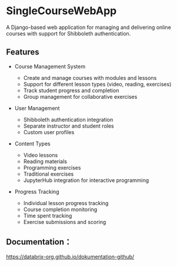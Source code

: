 # SingleCourseWebApp

A Django-based web application for managing and delivering online courses with support for Shibboleth authentication.

## Features

- Course Management System
  - Create and manage courses with modules and lessons
  - Support for different lesson types (video, reading, exercises)
  - Track student progress and completion
  - Group management for collaborative exercises

- User Management
  - Shibboleth authentication integration
  - Separate instructor and student roles
  - Custom user profiles

- Content Types
  - Video lessons
  - Reading materials
  - Programming exercises
  - Traditional exercises
  - JupyterHub integration for interactive programming

- Progress Tracking
  - Individual lesson progress tracking
  - Course completion monitoring
  - Time spent tracking
  - Exercise submissions and scoring


## Documentation：

https://databrix-org.github.io/dokumentation-github/


